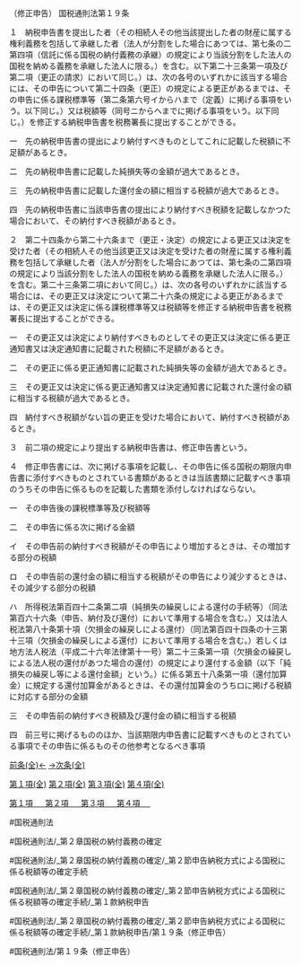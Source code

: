 （修正申告）
国税通則法第１９条

１　納税申告書を提出した者（その相続人その他当該提出した者の財産に属する権利義務を包括して承継した者（法人が分割をした場合にあつては、第七条の二第四項（信託に係る国税の納付義務の承継）の規定により当該分割をした法人の国税を納める義務を承継した法人に限る。）を含む。以下第二十三条第一項及び第二項（更正の請求）において同じ。）は、次の各号のいずれかに該当する場合には、その申告について第二十四条（更正）の規定による更正があるまでは、その申告に係る課税標準等（第二条第六号イからハまで（定義）に掲げる事項をいう。以下同じ。）又は税額等（同号ニからヘまでに掲げる事項をいう。以下同じ。）を修正する納税申告書を税務署長に提出することができる。

一　先の納税申告書の提出により納付すべきものとしてこれに記載した税額に不足額があるとき。

二　先の納税申告書に記載した純損失等の金額が過大であるとき。

三　先の納税申告書に記載した還付金の額に相当する税額が過大であるとき。

四　先の納税申告書に当該申告書の提出により納付すべき税額を記載しなかつた場合において、その納付すべき税額があるとき。

２　第二十四条から第二十六条まで（更正・決定）の規定による更正又は決定を受けた者（その相続人その他当該更正又は決定を受けた者の財産に属する権利義務を包括して承継した者（法人が分割をした場合にあつては、第七条の二第四項の規定により当該分割をした法人の国税を納める義務を承継した法人に限る。）を含む。第二十三条第二項において同じ。）は、次の各号のいずれかに該当する場合には、その更正又は決定について第二十六条の規定による更正があるまでは、その更正又は決定に係る課税標準等又は税額等を修正する納税申告書を税務署長に提出することができる。

一　その更正又は決定により納付すべきものとしてその更正又は決定に係る更正通知書又は決定通知書に記載された税額に不足額があるとき。

二　その更正に係る更正通知書に記載された純損失等の金額が過大であるとき。

三　その更正又は決定に係る更正通知書又は決定通知書に記載された還付金の額に相当する税額が過大であるとき。

四　納付すべき税額がない旨の更正を受けた場合において、納付すべき税額があるとき。

３　前二項の規定により提出する納税申告書は、修正申告書という。

４　修正申告書には、次に掲げる事項を記載し、その申告に係る国税の期限内申告書に添付すべきものとされている書類があるときは当該書類に記載すべき事項のうちその申告に係るものを記載した書類を添付しなければならない。

一　その申告後の課税標準等及び税額等

二　その申告に係る次に掲げる金額

イ　その申告前の納付すべき税額がその申告により増加するときは、その増加する部分の税額

ロ　その申告前の還付金の額に相当する税額がその申告により減少するときは、その減少する部分の税額

ハ　所得税法第百四十二条第二項（純損失の繰戻しによる還付の手続等）（同法第百六十六条（申告、納付及び還付）において準用する場合を含む。）又は法人税法第八十条第十項（欠損金の繰戻しによる還付）（同法第百四十四条の十三第十三項（欠損金の繰戻しによる還付）において準用する場合を含む。）若しくは地方法人税法（平成二十六年法律第十一号）第二十三条第一項（欠損金の繰戻しによる法人税の還付があつた場合の還付）の規定により還付する金額（以下「純損失の繰戻し等による還付金額」という。）に係る第五十八条第一項（還付加算金）に規定する還付加算金があるときは、その還付加算金のうちロに掲げる税額に対応する部分の金額

三　その申告前の納付すべき税額及び還付金の額に相当する税額

四　前三号に掲げるもののほか、当該期限内申告書に記載すべきものとされている事項でその申告に係るものその他参考となるべき事項

[前条(全)←](国税通則法＿＿＿＿＿第１８条_.md)    [→次条(全)](国税通則法＿＿＿＿＿第２０条_.md)

[第１項(全)](国税通則法＿＿＿＿＿第１９条第１項_.md)  [第２項(全)](国税通則法＿＿＿＿＿第１９条第２項_.md)  [第３項(全)](国税通則法＿＿＿＿＿第１９条第３項_.md)  [第４項(全)](国税通則法＿＿＿＿＿第１９条第４項_.md)  

[第１項 　 ](国税通則法＿＿＿＿＿第１９条第１項.md)  [第２項 　 ](国税通則法＿＿＿＿＿第１９条第２項.md)  [第３項 　 ](国税通則法＿＿＿＿＿第１９条第３項.md)  [第４項 　 ](国税通則法＿＿＿＿＿第１９条第４項.md)  

#国税通則法

#国税通則法/_第２章国税の納付義務の確定

#国税通則法/_第２章国税の納付義務の確定/_第２節申告納税方式による国税に係る税額等の確定手続

#国税通則法/_第２章国税の納付義務の確定/_第２節申告納税方式による国税に係る税額等の確定手続/_第１款納税申告

#国税通則法/_第２章国税の納付義務の確定/_第２節申告納税方式による国税に係る税額等の確定手続/_第１款納税申告/第１９条（修正申告）

#国税通則法/第１９条（修正申告）

